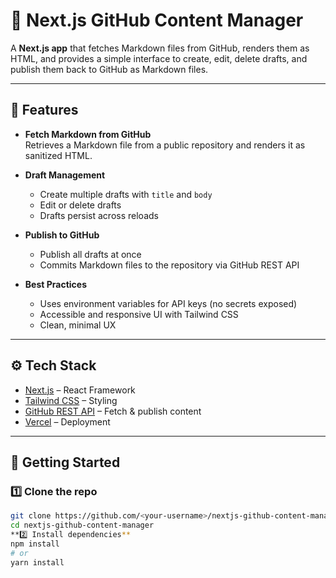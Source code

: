 # 📌 Next.js GitHub Content Manager

A **Next.js app** that fetches Markdown files from GitHub, renders them as HTML, and provides a simple interface to create, edit, delete drafts, and publish them back to GitHub as Markdown files.

---

## 🎯 Features

- **Fetch Markdown from GitHub**  
  Retrieves a Markdown file from a public repository and renders it as sanitized HTML.

- **Draft Management**  
  - Create multiple drafts with `title` and `body`  
  - Edit or delete drafts  
  - Drafts persist across reloads

- **Publish to GitHub**  
  - Publish all drafts at once  
  - Commits Markdown files to the repository via GitHub REST API

- **Best Practices**  
  - Uses environment variables for API keys (no secrets exposed)  
  - Accessible and responsive UI with Tailwind CSS  
  - Clean, minimal UX  

---

## ⚙️ Tech Stack

- [Next.js](https://nextjs.org/) – React Framework  
- [Tailwind CSS](https://tailwindcss.com/) – Styling  
- [GitHub REST API](https://docs.github.com/en/rest) – Fetch & publish content  
- [Vercel](https://vercel.com/) – Deployment  

---

## 🚀 Getting Started

### 1️⃣ Clone the repo
```bash
git clone https://github.com/<your-username>/nextjs-github-content-manager.git
cd nextjs-github-content-manager
**2️⃣ Install dependencies**
npm install
# or
yarn install

